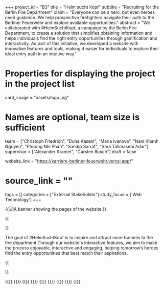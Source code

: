 +++
project_id = "B3"
title = "Helm sucht Kopf"
subtitle = "Recruiting for the Berlin Fire Department"
claim = "Everyone can be a hero, but even heroes need guidance. We help prospective firefighters navigate their path to the Berliner Feuerwehr and explore available opportunities."
abstract = "We collaborated with #HelmSuchtKopf, a campaign by the Berlin Fire Department, to create a solution that simplifies obtaining information and helps individuals find the right entry opportunities through gamification and interactivity. As part of this initiative, we developed a website with innovative features and tools, making it easier for individuals to explore their ideal entry path in an intuitive way."

# Properties for displaying the project in the project list
card_image = "assets/logo.jpg"

# Names are optional, team size is sufficient
team = ["Christoph Friedrich", "Duha Kasem", "Maria Ivanova", "Nam Khanh Nguyen", "Phuong Nhi Phan", "Sandip Sarraf", "Sara Tahmasebi Adar"]
supervisor = ["Alexander Kramer", "Carsten Busch"]
draft = false

website_link = "https://karriere-berliner-feuerwehr.vercel.app/"
# source_link = ""

tags = []
categories = ["External Stakeholder"]
study_focus = ['Web Technology']
+++

{{<image src="assets/banner.jpg" alt="A banner showing the pages of the website.">}}

{{<section title="The Goal">}}

The goal of #HelmSuchtKopf is to inspire and attract more trainees to the fire
department.Through our website's interactive features, we aim to make the process enjoyable,
interactive and engaging, helping tomorrow’s heroes find the entry opportunities that best match
their aspirations.

{{</section>}}

{{<gallery>}}
{{<team-member image="team/christoph.jpg" name="Christoph Friedrich">}}
{{<team-member image="team/duha.jpg" name="Duha Kasem">}}
{{<team-member image="team/maria.jpg" name="Maria Ivanova">}}
{{<team-member image="team/nam.jpg" name="Nam Khanh Nguyen">}}
{{<team-member image="team/nhi.jpg" name="Phuong Nhi Phan">}}
{{<team-member image="team/sandip.jpg" name="Sandip Sarraf">}}
{{<team-member image="team/sara.jpg" name="Sara Tahmasebi Adar">}}
{{</gallery>}}

